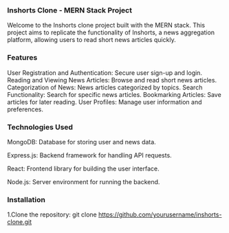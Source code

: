 ### Inshorts Clone - MERN Stack Project
Welcome to the Inshorts clone project built with the MERN stack. This project aims to replicate the functionality of Inshorts, a news aggregation platform, allowing users to read short news articles quickly.

### Features

User Registration and Authentication: Secure user sign-up and login.
Reading and Viewing News Articles: Browse and read short news articles.
Categorization of News: News articles categorized by topics.
Search Functionality: Search for specific news articles.
Bookmarking Articles: Save articles for later reading.
User Profiles: Manage user information and preferences.

### Technologies Used
MongoDB: Database for storing user and news data.

Express.js: Backend framework for handling API requests.

React: Frontend library for building the user interface.

Node.js: Server environment for running the backend.


### Installation

1.Clone the repository:
git clone https://github.com/yourusername/inshorts-clone.git

